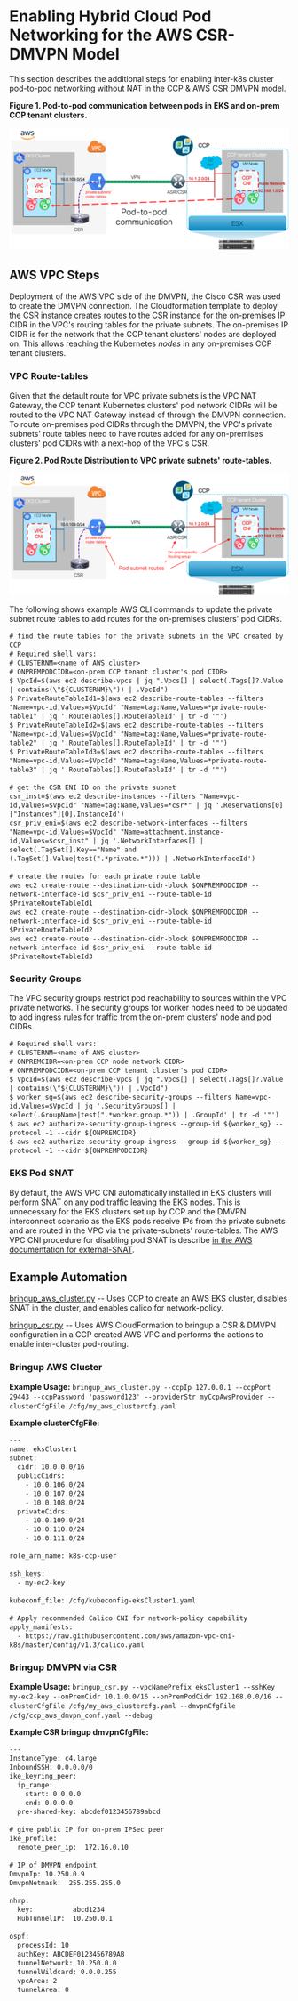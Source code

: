 # Enabling Hybrid Cloud Pod Networking for the AWS CSR-DMVPN Model

This section describes the additional steps for enabling inter-k8s cluster pod-to-pod networking without NAT in the CCP & AWS CSR DMVPN model.  

**Figure 1.  Pod-to-pod communication between pods in EKS and on-prem CCP tenant clusters.**

![pod-to-pod](./images/pod_to_pod_comm.png)

## AWS VPC Steps

Deployment of the AWS VPC side of the DMVPN, the Cisco CSR was used to create the DMVPN connection.  The Cloudformation template to deploy the CSR instance creates routes to the CSR instance for the on-premises IP CIDR in the VPC's routing tables for the private subnets.  The on-premises IP CIDR is for the network that the CCP tenant clusters' nodes are deployed on.  This allows reaching the Kubernetes *nodes* in any on-premises CCP tenant clusters.

### VPC Route-tables

Given that the default route for VPC private subnets is the VPC NAT Gateway, the CCP tenant Kubernetes clusters' pod network CIDRs will be routed to the VPC NAT Gateway instead of through the DMVPN connection.  To route on-premises pod CIDRs through the DMVPN, the VPC's private subnets' route tables need to have routes added for any on-premises clusters' pod CIDRs with a next-hop of the VPC's CSR.

**Figure 2.  Pod Route Distribution to VPC private subnets' route-tables.**

![pod-routing](images/pod_routing.png)

The following shows example AWS CLI commands to update the private subnet route tables to add routes for the on-premises clusters' pod CIDRs.

```
# find the route tables for the private subnets in the VPC created by CCP
# Required shell vars:
# CLUSTERNM=<name of AWS cluster>
# ONPREMPODCIDR=<on-prem CCP tenant cluster's pod CIDR>
$ VpcId=$(aws ec2 describe-vpcs | jq ".Vpcs[] | select(.Tags[]?.Value | contains(\"${CLUSTERNM}\")) | .VpcId")
$ PrivateRouteTableId1=$(aws ec2 describe-route-tables --filters "Name=vpc-id,Values=$VpcId" "Name=tag:Name,Values=*private-route-table1" | jq '.RouteTables[].RouteTableId' | tr -d '"')
$ PrivateRouteTableId2=$(aws ec2 describe-route-tables --filters "Name=vpc-id,Values=$VpcId" "Name=tag:Name,Values=*private-route-table2" | jq '.RouteTables[].RouteTableId' | tr -d '"')
$ PrivateRouteTableId3=$(aws ec2 describe-route-tables --filters "Name=vpc-id,Values=$VpcId" "Name=tag:Name,Values=*private-route-table3" | jq '.RouteTables[].RouteTableId' | tr -d '"')

# get the CSR ENI ID on the private subnet
csr_inst=$(aws ec2 describe-instances --filters "Name=vpc-id,Values=$VpcId" "Name=tag:Name,Values=*csr*" | jq '.Reservations[0]["Instances"][0].InstanceId')
csr_priv_eni=$(aws ec2 describe-network-interfaces --filters "Name=vpc-id,Values=$VpcId" "Name=attachment.instance-id,Values=$csr_inst" | jq '.NetworkInterfaces[] | select(.TagSet[].Key=="Name" and (.TagSet[].Value|test(".*private.*"))) | .NetworkInterfaceId')

# create the routes for each private route table
aws ec2 create-route --destination-cidr-block $ONPREMPODCIDR --network-interface-id $csr_priv_eni --route-table-id $PrivateRouteTableId1
aws ec2 create-route --destination-cidr-block $ONPREMPODCIDR --network-interface-id $csr_priv_eni --route-table-id $PrivateRouteTableId2
aws ec2 create-route --destination-cidr-block $ONPREMPODCIDR --network-interface-id $csr_priv_eni --route-table-id $PrivateRouteTableId3
```

### Security Groups

The VPC security groups restrict pod reachability to sources within the VPC private networks.  The security groups for worker nodes need to be updated to add ingress rules for traffic from the on-prem clusters' node and pod CIDRs.

```
# Required shell vars:
# CLUSTERNM=<name of AWS cluster>
# ONPREMCIDR=<on-prem CCP node network CIDR>
# ONPREMPODCIDR=<on-prem CCP tenant cluster's pod CIDR>
$ VpcId=$(aws ec2 describe-vpcs | jq ".Vpcs[] | select(.Tags[]?.Value | contains(\"${CLUSTERNM}\")) | .VpcId")
$ worker_sg=$(aws ec2 describe-security-groups --filters Name=vpc-id,Values=$VpcId | jq '.SecurityGroups[] | select(.GroupName|test(".*worker.group.*")) | .GroupId' | tr -d '"')
$ aws ec2 authorize-security-group-ingress --group-id ${worker_sg} --protocol -1 --cidr ${ONPREMCIDR}
$ aws ec2 authorize-security-group-ingress --group-id ${worker_sg} --protocol -1 --cidr ${ONPREMPODCIDR}
```

### EKS Pod SNAT

By default, the AWS VPC CNI automatically installed in EKS clusters will perform SNAT on any pod traffic leaving the EKS nodes.  This is unnecessary for the EKS clusters set up by CCP and the DMVPN interconnect scenario as the EKS pods receive IPs from the private subnets and are routed in the VPC via the private-subnets' route-tables.  The AWS VPC CNI procedure for disabling pod SNAT is describe [in the AWS documentation for external-SNAT](https://docs.aws.amazon.com/eks/latest/userguide/external-snat.html).

## Example Automation

[bringup_aws_cluster.py](../../../automation/scripts/bringup_aws_cluster.py) -- Uses CCP to create an AWS EKS cluster, disables SNAT in the cluster, and enables calico for network-policy.

[bringup_csr.py](../../../automation/scripts/bringup_csr.py) -- Uses AWS CloudFormation to bringup a CSR & DMVPN configuration in a CCP created AWS VPC and performs the actions to enable inter-cluster pod-routing.

### Bringup AWS Cluster

**Example Usage:**
`bringup_aws_cluster.py --ccpIp 127.0.0.1 --ccpPort 29443 --ccpPassword 'password123' --providerStr myCcpAwsProvider --clusterCfgFile /cfg/my_aws_clustercfg.yaml`

**Example clusterCfgFile:**
```
---
name: eksCluster1
subnet:
  cidr: 10.0.0.0/16
  publicCidrs:
    - 10.0.106.0/24
    - 10.0.107.0/24
    - 10.0.108.0/24
  privateCidrs:
    - 10.0.109.0/24
    - 10.0.110.0/24
    - 10.0.111.0/24

role_arn_name: k8s-ccp-user

ssh_keys:
  - my-ec2-key

kubeconf_file: /cfg/kubeconfig-eksCluster1.yaml

# Apply recommended Calico CNI for network-policy capability
apply_manifests:
  - https://raw.githubusercontent.com/aws/amazon-vpc-cni-k8s/master/config/v1.3/calico.yaml

```

### Bringup DMVPN via CSR

**Example Usage:**
`bringup_csr.py --vpcNamePrefix eksCluster1 --sshKey my-ec2-key --onPremCidr 10.1.0.0/16 --onPremPodCidr 192.168.0.0/16 --clusterCfgFile /cfg/my_aws_clustercfg.yaml --dmvpnCfgFile /cfg/ccp_aws_dmvpn_conf.yaml --debug`

**Example CSR bringup dmvpnCfgFile:**
```
---
InstanceType: c4.large
InboundSSH: 0.0.0.0/0
ike_keyring_peer:
  ip_range:
    start: 0.0.0.0
    end: 0.0.0.0
  pre-shared-key: abcdef0123456789abcd

# give public IP for on-prem IPSec peer
ike_profile:
  remote_peer_ip:  172.16.0.10

# IP of DMVPN endpoint
DmvpnIp: 10.250.0.9
DmvpnNetmask:  255.255.255.0

nhrp:
  key:          abcd1234
  HubTunnelIP:  10.250.0.1

ospf:
  processId: 10
  authKey: ABCDEF0123456789AB
  tunnelNetwork: 10.250.0.0
  tunnelWildcard: 0.0.0.255
  vpcArea: 2
  tunnelArea: 0

```
